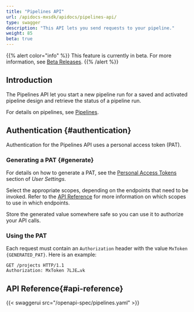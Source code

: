 ```yaml
---
title: "Pipelines API"
url: /apidocs-mxsdk/apidocs/pipelines-api/
type: swagger
description: "This API lets you send requests to your pipeline."
weight: 85
beta: true
---
```


{{% alert color="info" %}}
This feature is currently in beta. For more information, see [Beta Releases](/releasenotes/beta-features/).
{{% /alert %}}

## Introduction

The Pipelines API let you start a new pipeline run for a saved and activated pipeline design and retrieve the status of a pipeline run.

For details on pipelines, see [Pipelines](/developerportal/deploy/pipelines/).

## Authentication {#authentication}

Authentication for the Pipelines API uses a personal access token (PAT).

### Generating a PAT {#generate}

For details on how to generate a PAT, see the [Personal Access Tokens](/community-tools/mendix-profile/user-settings/#pat) section of *User Settings*.

Select the appropriate scopes, depending on the endpoints that need to be invoked. Refer to the [API Reference](#api-reference) for more information on which scopes to use in which endpoints.

Store the generated value somewhere safe so you can use it to authorize your API calls.

### Using the PAT

Each request must contain an `Authorization` header with the value `MxToken {GENERATED_PAT}`. Here is an example:

```http
GET /projects HTTP/1.1
Authorization: MxToken 7LJE…vk
```

## API Reference{#api-reference}

{{< swaggerui src="/openapi-spec/pipelines.yaml"  >}}

